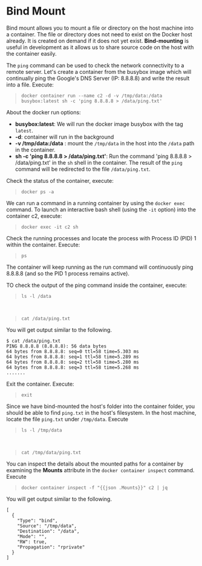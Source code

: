 # Bind Mount

Bind mount allows you to mount a file or directory on the host machine into a container. The file or directory does not need to exist on the Docker host already. It is created on demand if it does not yet exist. 
**Bind-mounting** is  useful in development as it allows us to share source code on the host with the container easily.

The `ping` command can be used to check the network connectivity to a remote server. Let's create a container from the busybox image which will continually ping the Google's DNS Server (IP: 8.8.8.8) and write the result into a file. Execute:

> `docker container run --name c2 -d -v /tmp/data:/data busybox:latest sh -c 'ping 8.8.8.8 > /data/ping.txt'`


About the docker run options:
* **busybox:latest**: We will run the docker image busybox with the tag `latest`.
* **-d**: container will run in the background
* **-v /tmp/data:/data** :  mount the `/tmp/data` in the host into the `/data` path in the 
container.
* **sh -c 'ping 8.8.8.8 > /data/ping.txt'**: Run the command 'ping 8.8.8.8 > /data/ping.txt' in the `sh` shell in the container. The result of the `ping` command will be redirected to the file `/data/ping.txt`.

Check the status of the container, execute:

> `docker ps -a`


We can run a command in a running container by using the `docker exec` command. To launch an interactive bash shell (using the `-it` option) into the container c2, execute:

> `docker exec -it c2 sh`

Check the running processes and locate the process with Process ID (PID) 1 within the container. Execute:

> `ps`

The container will keep running as the run command will continuously ping 8.8.8.8 (and so the PID 1 process remains active). 


TO check the output of the ping command inside the container, execute:

> `ls -l /data`

<br/>

> `cat /data/ping.txt`


You will get output similar to the following.

```
$ cat /data/ping.txt
PING 8.8.8.8 (8.8.8.8): 56 data bytes
64 bytes from 8.8.8.8: seq=0 ttl=58 time=5.303 ms
64 bytes from 8.8.8.8: seq=1 ttl=58 time=5.289 ms
64 bytes from 8.8.8.8: seq=2 ttl=58 time=5.280 ms
64 bytes from 8.8.8.8: seq=3 ttl=58 time=5.268 ms
.......

```

Exit the container. Execute:

> `exit`

Since we have bind-mounted the host's folder into the container folder, you should be able to find `ping.txt` in the host's filesystem.
In the host machine, locate the file `ping.txt` under `/tmp/data`. Execute

> `ls -l /tmp/data`

<br/>

> `cat /tmp/data/ping.txt`


You can inspect the details about the mounted paths for a container by examining the **Mounts** attribute in the `docker container inspect` command. Execute

> `docker container inspect -f "{{json .Mounts}}" c2 | jq`

You will get output similar to the following.

```
[
  {
    "Type": "bind",
    "Source": "/tmp/data",
    "Destination": "/data",
    "Mode": "",
    "RW": true,
    "Propagation": "rprivate"
  }
]
```

<br/>
